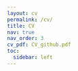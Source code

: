 ```yaml
---
layout: cv
permalink: /cv/
title: CV
nav: true
nav_order: 3
cv_pdf: CV_github.pdf
toc:
  sidebar: left
---
```


